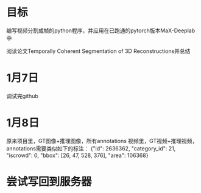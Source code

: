 # 目标
编写视频分割成帧的python程序，并应用在已跑通的pytorch版本MaX-Deeplab中

阅读论文Temporally Coherent Segmentation of 3D Reconstructions并总结

# 1月7日
调试完github

# 1月8日
原来项目里，GT图像+推理图像，所有annotations
视频里，GT视频+推理视频，annotations需要类似如下的标注：
{"id": 2636362, "category_id": 21, "iscrowd": 0, "bbox": [26, 47, 528, 376], "area": 106368}

# 尝试写回到服务器